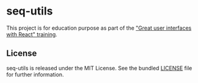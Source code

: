 seq-utils
=========

This project is for education purpose as part of the ["Great user interfaces
with React" training](https://github.com/tailordev-academy/javascript-react).


## License

seq-utils is released under the MIT License. See the bundled [LICENSE](LICENSE)
file for further information.
